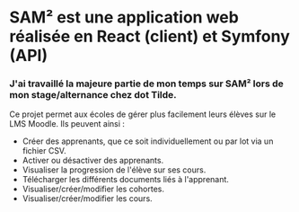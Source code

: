 # SAM² est une application web réalisée en React (client) et Symfony (API) #

### J'ai travaillé la majeure partie de mon temps sur SAM² lors de mon stage/alternance chez dot Tilde. ###

Ce projet permet aux écoles de gérer plus facilement leurs élèves sur le LMS Moodle. Ils peuvent ainsi :

  - Créer des apprenants, que ce soit individuellement ou par lot via un fichier CSV.
  - Activer ou désactiver des apprenants.
  - Visualiser la progression de l'élève sur ses cours.
  - Télécharger les différents documents liés à l'apprenant.
  - Visualiser/créer/modifier les cohortes.
  - Visualiser/créer/modifier les cours.
